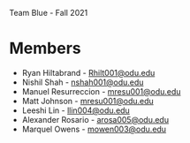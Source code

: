 Team Blue - Fall 2021

# Members

  - Ryan Hiltabrand - Rhilt001@odu.edu
  - Nishil Shah - nshah001@odu.edu
  - Manuel Resurreccion - mresu001@odu.edu
  - Matt Johnson - mresu001@odu.edu
  - Leeshi Lin - llin004@odu.edu
  - Alexander Rosario - arosa005@odu.edu
  - Marquel Owens - mowen003@odu.edu